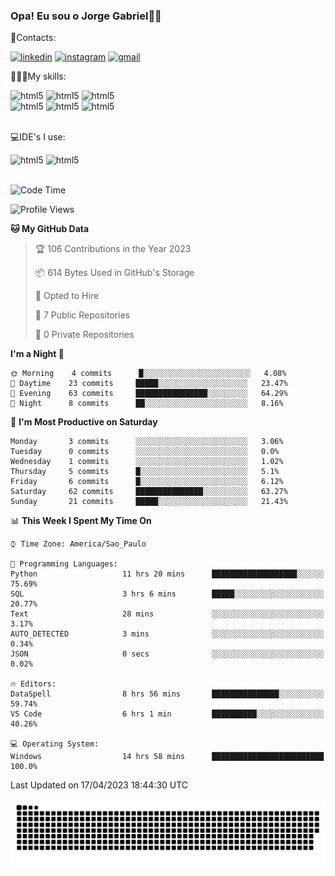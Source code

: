 
### Opa! Eu sou o Jorge Gabriel🤚🏾
📱Contacts: 

[![linkedin](https://img.shields.io/badge/LinkedIn-0077B5?style=for-the-badge&logo=linkedin&logoColor=white)](https://www.linkedin.com/in/jorge-g-717603souzag)
[![instagram](https://img.shields.io/badge/Instagram-E4405F?style=for-the-badge&logo=instagram&logoColor=white)](https://www.instagram.com/jorge__gabriel_/)
[![gmail](https://img.shields.io/badge/Gmail-D14836?style=for-the-badge&logo=gmail&logoColor=white)](https://mail.google.com/mail/u/0/?fs=1&tf=cm&source=mailto&to=gabrielgomes2003@gmail.com)

🧑🏾‍💻My skills:
<div <style>
    <img aling="center" alt="html5" src="https://img.shields.io/badge/Python-3776AB?style=for-the-badge&logo=python&logoColor=white"/> 
    <img aling="center" alt="html5" src="https://img.shields.io/badge/GIT-E44C30?style=for-the-badge&logo=git&logoColor=white"/>
    <img aling="center" alt="html5" src="https://img.shields.io/badge/Figma-F24E1E?style=for-the-badge&logo=figma&logoColor=white"/><br>
    <img aling="center" alt="html5" src="https://img.shields.io/badge/Microsoft_Office-D83B01?style=for-the-badge&logo=microsoft-office&logoColor=white"/> 
    <img aling="center" alt="html5" src="https://img.shields.io/badge/Adobe%20Illustrator-FF9A00?style=for-the-badge&logo=adobe%20illustrator&logoColor=white"/> 
    <img aling="center" alt="html5" src="https://img.shields.io/badge/Adobe%20Photoshop-31A8FF?style=for-the-badge&logo=Adobe%20Photoshop&logoColor=black"/> 
</div><br>

💻IDE's I use:
<div <style>
     <img aling="center" alt="html5" src="https://img.shields.io/badge/PyCharm-000000.svg?&style=for-the-badge&logo=PyCharm&logoColor=white"/>  
     <img aling="center" alt="html5" src="https://img.shields.io/badge/Visual_Studio_Code-0078D4?style=for-the-badge&logo=visual%20studio%20code&logoColor=white"/> 
</div><br>

<!--START_SECTION:waka-->
![Code Time](http://img.shields.io/badge/Code%20Time-36%20hrs%2019%20mins-blue)

![Profile Views](http://img.shields.io/badge/Profile%20Views-125-blue)

**🐱 My GitHub Data** 

> 🏆 106 Contributions in the Year 2023
 > 
> 📦 614 Bytes Used in GitHub's Storage 
 > 
> 💼 Opted to Hire
 > 
> 📜 7 Public Repositories 
 > 
> 🔑 0 Private Repositories  
 > 
**I'm a Night 🦉** 

```text
🌞 Morning    4 commits      █░░░░░░░░░░░░░░░░░░░░░░░░   4.08% 
🌇 Daytime    23 commits     █████░░░░░░░░░░░░░░░░░░░░   23.47% 
🌃 Evening    63 commits     ████████████████░░░░░░░░░   64.29% 
🌙 Night      8 commits      ██░░░░░░░░░░░░░░░░░░░░░░░   8.16%

```
📅 **I'm Most Productive on Saturday** 

```text
Monday       3 commits      ░░░░░░░░░░░░░░░░░░░░░░░░░   3.06% 
Tuesday      0 commits      ░░░░░░░░░░░░░░░░░░░░░░░░░   0.0% 
Wednesday    1 commits      ░░░░░░░░░░░░░░░░░░░░░░░░░   1.02% 
Thursday     5 commits      █░░░░░░░░░░░░░░░░░░░░░░░░   5.1% 
Friday       6 commits      █░░░░░░░░░░░░░░░░░░░░░░░░   6.12% 
Saturday     62 commits     ███████████████░░░░░░░░░░   63.27% 
Sunday       21 commits     █████░░░░░░░░░░░░░░░░░░░░   21.43%

```


📊 **This Week I Spent My Time On** 

```text
⌚︎ Time Zone: America/Sao_Paulo

💬 Programming Languages: 
Python                   11 hrs 20 mins      ███████████████████░░░░░░   75.69% 
SQL                      3 hrs 6 mins        █████░░░░░░░░░░░░░░░░░░░░   20.77% 
Text                     28 mins             ░░░░░░░░░░░░░░░░░░░░░░░░░   3.17% 
AUTO_DETECTED            3 mins              ░░░░░░░░░░░░░░░░░░░░░░░░░   0.34% 
JSON                     0 secs              ░░░░░░░░░░░░░░░░░░░░░░░░░   0.02%

🔥 Editors: 
DataSpell                8 hrs 56 mins       ███████████████░░░░░░░░░░   59.74% 
VS Code                  6 hrs 1 min         ██████████░░░░░░░░░░░░░░░   40.26%

💻 Operating System: 
Windows                  14 hrs 58 mins      █████████████████████████   100.0%

```


 Last Updated on 17/04/2023 18:44:30 UTC
<!--END_SECTION:waka-->





<img alt="github-snake" src="https://github.com/J0rgeGabriel/J0rgeGabriel/blob/output/github-contribution-grid-snake-dark.svg" />

